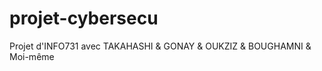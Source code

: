# projet-cybersecu
Projet d'INFO731 avec TAKAHASHI &amp; GONAY &amp; OUKZIZ &amp; BOUGHAMNI &amp; Moi-même
